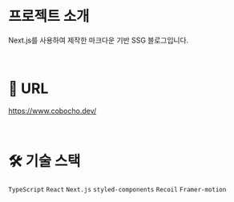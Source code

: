 # 프로젝트 소개
Next.js를 사용하여 제작한 마크다운 기반 SSG 블로그입니다.

</br>

# 🔗 URL
https://www.cobocho.dev/

</br>

# 🛠️ 기술 스택

`TypeScript` `React` `Next.js` `styled-components` `Recoil` `Framer-motion`

</br>
